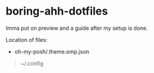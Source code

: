 # boring-ahh-dotfiles
Imma put on preview and a guide after my setup is done.

Location of files:

* oh-my-posh/.theme.omp.json
> ~/.config
